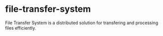 # file-transfer-system
File Transfer System is a distributed solution for transfering and processing files efficiently.
